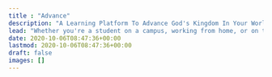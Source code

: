 ```yaml
---
title : "Advance"
description: "A Learning Platform To Advance God's Kingdom In Your World"
lead: "Whether you're a student on a campus, working from home, or on the move - God wants to continue the Book of Acts through your life."
date: 2020-10-06T08:47:36+00:00
lastmod: 2020-10-06T08:47:36+00:00
draft: false
images: []
---
```

